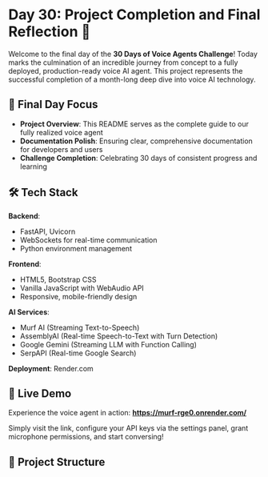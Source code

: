 # Day 30: Project Completion and Final Reflection 🎉

Welcome to the final day of the **30 Days of Voice Agents Challenge**! Today marks the culmination of an incredible journey from concept to a fully deployed, production-ready voice AI agent. This project represents the successful completion of a month-long deep dive into voice AI technology.

## 🧠 Final Day Focus

- **Project Overview**: This README serves as the complete guide to our fully realized voice agent
- **Documentation Polish**: Ensuring clear, comprehensive documentation for developers and users
- **Challenge Completion**: Celebrating 30 days of consistent progress and learning

## 🛠 Tech Stack

**Backend**: 
- FastAPI, Uvicorn
- WebSockets for real-time communication
- Python environment management

**Frontend**:
- HTML5, Bootstrap CSS
- Vanilla JavaScript with WebAudio API
- Responsive, mobile-friendly design

**AI Services**:
- Murf AI (Streaming Text-to-Speech)
- AssemblyAI (Real-time Speech-to-Text with Turn Detection)
- Google Gemini (Streaming LLM with Function Calling)
- SerpAPI (Real-time Google Search)

**Deployment**: Render.com

## 🚀 Live Demo

Experience the voice agent in action:
**https://murf-rge0.onrender.com/**

Simply visit the link, configure your API keys via the settings panel, grant microphone permissions, and start conversing!

## 📂 Project Structure
